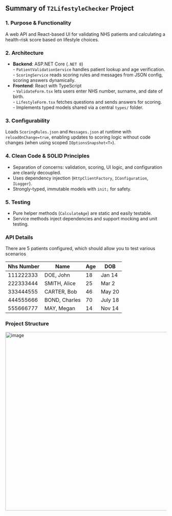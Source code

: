 
  <h2>Summary of <code>T2LifestyleChecker</code> Project</h2>

  <h3>1. Purpose &amp; Functionality</h3>
  <p>
    A web API and React-based UI for validating NHS patients and calculating a health-risk score based on lifestyle choices.  
  </p>
  <h3>2. Architecture</h3> 
  <ul>
    <li>
      <strong>Backend</strong>: ASP.NET Core (<code>.NET 8</code>)<br />
      - <code>PatientValidationService</code> handles patient lookup and age verification.<br />
      - <code>ScoringService</code> reads scoring rules and messages from JSON config, scoring answers dynamically.
    </li>
    <li>
      <strong>Frontend</strong>: React with TypeScript<br />
      - <code>ValidateForm.tsx</code> lets users enter NHS number, surname, and date of birth.<br />
      - <code>LifestyleForm.tsx</code> fetches questions and sends answers for scoring.<br />
      - Implements typed models shared via a central <code>types/</code> folder.
    </li>
  </ul>

  <h3>3. Configurability</h3>
  <p>
    Loads <code>ScoringRules.json</code> and <code>Messages.json</code> at runtime with <code>reloadOnChange=true</code>, enabling updates to scoring logic without code changes (when using scoped <code>IOptionsSnapshot&lt;T&gt;</code>).
  </p>

  <h3>4. Clean Code &amp; SOLID Principles</h3>
  <ul>
    <li>Separation of concerns: validation, scoring, UI logic, and configuration are cleanly decoupled.</li>
    <li>Uses dependency injection (<code>HttpClientFactory</code>, <code>IConfiguration</code>, <code>ILogger</code>).</li>
    <li>Strongly-typed, immutable models with <code>init;</code> for safety.</li>
  </ul>

  <h3>5. Testing</h3>
  <ul>
    <li>Pure helper methods (<code>CalculateAge</code>) are static and easily testable.</li>
    <li>Service methods inject dependencies and support mocking and unit testing.</li>
  </ul>

<h3>API Details</h3>  

There are 5 patients configured, which should allow you to test various scenarios

<markdown-accessiblity-table data-catalyst=""><table>
<thead>
<tr>
<th>Nhs Number</th>
<th>Name</th>
<th>Age</th>
<th>DOB</th>
</tr>
</thead>
<tbody>
<tr>
<td>111222333</td>
<td>DOE, John</td>
<td>18</td>
<td>Jan 14</td>
</tr>
<tr>
<td>222333444</td>
<td>SMITH, Alice</td>
<td>25</td>
<td>Mar 2</td>
</tr>
<tr>
<td>333444555</td>
<td>CARTER, Bob</td>
<td>46</td>
<td>May 20</td>
</tr>
<tr>
<td>444555666</td>
<td>BOND, Charles</td>
<td>70</td>
<td>July 18</td>
</tr>
<tr>
<td>555666777</td>
<td>MAY, Megan</td>
<td>14</td>
<td>Nov 14</td>
</tr>
</tbody>
</table></markdown-accessiblity-table>


<h3>Project Structure</h3>
<img width="559" alt="image" src="https://github.com/user-attachments/assets/4c74e094-0b9e-4c43-bf2b-05b92e0fb8df" />


